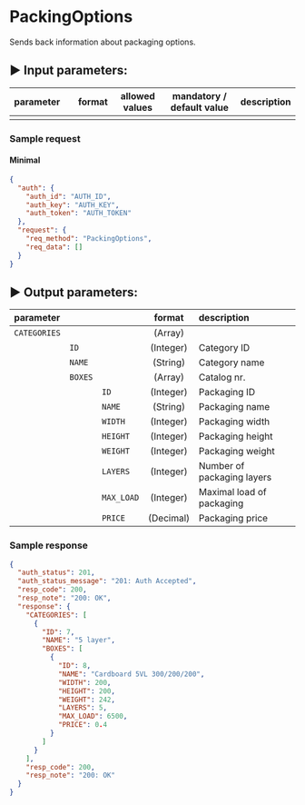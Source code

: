 # PackingOptions

Sends back information about packaging options.

## :arrow_forward: Input parameters:

| parameter |     | format | allowed values | mandatory / default value | description |
|:----------|:----|:------:|:--------------:|:-------------------------:|:------------|
|           |     |        |                |                           |             |

### Sample request

#### Minimal

```json
{
  "auth": {
    "auth_id": "AUTH_ID",
    "auth_key": "AUTH_KEY",
    "auth_token": "AUTH_TOKEN"
  },
  "request": {
    "req_method": "PackingOptions",
    "req_data": []
  }
}


```

## :arrow_forward: Output parameters:

| parameter    |         |            |  format   | description                 |
|:-------------|:--------|:-----------|:---------:|:----------------------------|
| `CATEGORIES` |         |            |  (Array)  |                             |
|              | `ID`    |            | (Integer) | Category ID                 |
|              | `NAME`  |            | (String)  | Category name               |
|              | `BOXES` |            |  (Array)  | Catalog nr.                 |
|              |         | `ID`       | (Integer) | Packaging ID                |
|              |         | `NAME`     | (String)  | Packaging name              |
|              |         | `WIDTH`    | (Integer) | Packaging width             |
|              |         | `HEIGHT`   | (Integer) | Packaging height            |
|              |         | `WEIGHT`   | (Integer) | Packaging weight            |
|              |         | `LAYERS`   | (Integer) | Number of packaging layers  |
|              |         | `MAX_LOAD` | (Integer) | Maximal load of packaging   |
|              |         | `PRICE`    | (Decimal) | Packaging price             |

### Sample response

```json
{
  "auth_status": 201,
  "auth_status_message": "201: Auth Accepted",
  "resp_code": 200,
  "resp_note": "200: OK",
  "response": {
    "CATEGORIES": [
      {
        "ID": 7,
        "NAME": "5 layer",
        "BOXES": [
          {
            "ID": 8,
            "NAME": "Cardboard 5VL 300/200/200",
            "WIDTH": 200,
            "HEIGHT": 200,
            "WEIGHT": 242,
            "LAYERS": 5,
            "MAX_LOAD": 6500,
            "PRICE": 0.4
          }
        ]
      }
    ],
    "resp_code": 200,
    "resp_note": "200: OK"
  }
}
```
